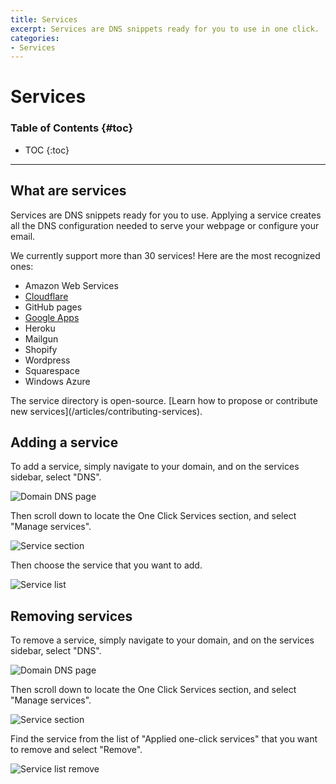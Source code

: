 ```yaml
---
title: Services
excerpt: Services are DNS snippets ready for you to use in one click.
categories:
- Services
---
```


# Services

### Table of Contents {#toc}

* TOC
{:toc}

---

## What are services

Services are DNS snippets ready for you to use. Applying a service creates all the DNS configuration needed to serve your webpage or configure your email.

We currently support more than 30 services! Here are the most recognized ones:

* Amazon Web Services
* [Cloudflare](/articles/cloudflare-service)
* GitHub pages
* [Google Apps](/articles/google-apps-service)
* Heroku
* Mailgun
* Shopify
* Wordpress
* Squarespace
* Windows Azure

<note>
The service directory is open-source. [Learn how to propose or contribute new services](/articles/contributing-services).
</note>

## Adding a service

To add a service, simply navigate to your domain, and on the services sidebar, select "DNS".

![Domain DNS page](/files/services-dns-page.png)

Then scroll down to locate the One Click Services section, and select "Manage services".

![Service section](/files/services-card.png)

Then choose the service that you want to add.

![Service list](/files/services-list.png)


## Removing services

To remove a service, simply navigate to your domain, and on the services sidebar, select "DNS".

![Domain DNS page](/files/services-dns-page.png)

Then scroll down to locate the One Click Services section, and select "Manage services".

![Service section](/files/services-card.png)

Find the service from the list of "Applied one-click services" that you want to remove and select "Remove".

![Service list remove](/files/services-list-remove.png)

